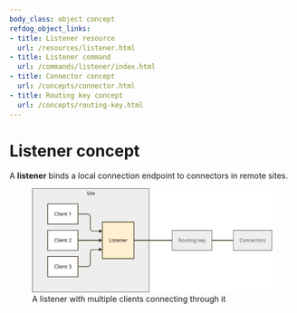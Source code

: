 ```yaml
---
body_class: object concept
refdog_object_links:
- title: Listener resource
  url: /resources/listener.html
- title: Listener command
  url: /commands/listener/index.html
- title: Connector concept
  url: /concepts/connector.html
- title: Routing key concept
  url: /concepts/routing-key.html
---
```


# Listener concept

<section>

A **listener** binds a local connection endpoint to connectors in
remote sites.

<figure>
  <img src="images/listener-1.svg"/>
  <figcaption>A listener with multiple clients connecting
  through it</figcaption>
</figure>

</section>
